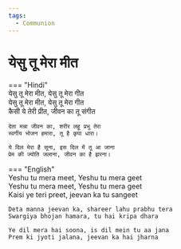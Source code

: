```yaml
---  
tags:  
  - Communion  
---  
```

# येसु तू मेरा मीत  

=== "Hindi"  
    येसु तू मेरा मीत, येसु तू मेरा गीत  
    येसु तू मेरा मीत, येसु तू मेरा गीत  
    कैसी ये तेरी प्रीत, जीवन का तू संगीत  

    देता मन्ना जीवन का, शरीर लहू प्रभु तेरा  
    स्वर्गीय भोजन हमारा, तू है कृपा धारा।  

    ये दिल मेरा है सूना, इस दिल में तू आ जाना  
    प्रेम की ज्योति जलाना, जीवन का है झरना।  

=== "English"  
    Yeshu tu mera meet, Yeshu tu mera geet  
    Yeshu tu mera meet, Yeshu tu mera geet  
    Kaisi ye teri preet, jeevan ka tu sangeet  

    Deta manna jeevan ka, shareer lahu prabhu tera  
    Swargiya bhojan hamara, tu hai kripa dhara  

    Ye dil mera hai soona, is dil mein tu aa jana  
    Prem ki jyoti jalana, jeevan ka hai jharna  